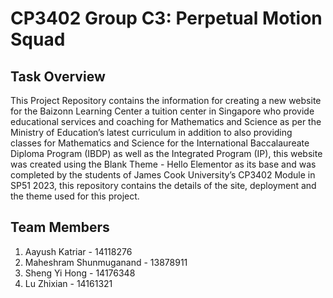 # CP3402 Group C3: Perpetual Motion Squad

## Task Overview
This Project Repository contains the information for creating a new website for the Baizonn Learning Center a tuition center in Singapore who provide educational services and coaching for Mathematics and Science as per the Ministry of Education’s latest curriculum in addition to also providing classes for Mathematics and Science for the International Baccalaureate Diploma Program (IBDP) as well as the Integrated Program (IP), this website was created using the Blank Theme - Hello Elementor as its base and was completed by the students of James Cook University’s CP3402 Module in SP51 2023, this repository contains the details of the site, deployment and the theme used for this project.

## Team Members
1. Aayush Katriar - 14118276
2. Maheshram Shunmuganand - 13878911
3. Sheng Yi Hong - 14176348
4. Lu Zhixian - 14161321
